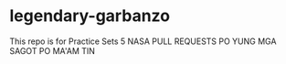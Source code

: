 # legendary-garbanzo

This repo is for Practice Sets 5
NASA PULL REQUESTS PO YUNG MGA SAGOT PO MA'AM TIN
